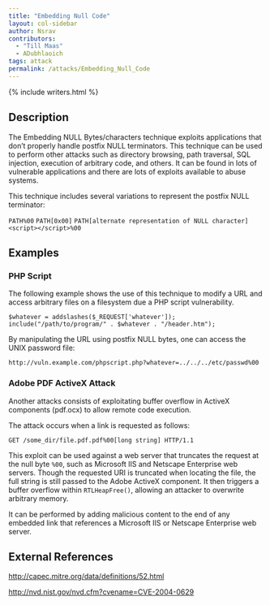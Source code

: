 ```yaml
---
title: "Embedding Null Code"
layout: col-sidebar
author: Nsrav
contributors:
  - "Till Maas"
  - ADubhlaoich
tags: attack
permalink: /attacks/Embedding_Null_Code
---
```


{% include writers.html %}

## Description

The Embedding NULL Bytes/characters technique exploits applications that
don’t properly handle postfix NULL terminators. This technique can be used
to perform other attacks such as directory browsing, path traversal, SQL
injection, execution of arbitrary code, and others. It can be found in lots
of vulnerable applications and there are lots of exploits available to
abuse systems.

This technique includes several variations to represent the postfix NULL
terminator:

`PATH%00`
`PATH[0x00]`
`PATH[alternate representation of NULL character]`
`<script></script>%00`

## Examples

### PHP Script

The following example shows the use of this technique to modify a URL and
access arbitrary files on a filesystem due a PHP script vulnerability.

`$whatever = addslashes($_REQUEST['whatever']);`
`include("/path/to/program/" . $whatever . "/header.htm");`

By manipulating the URL using postfix NULL bytes, one can access the
UNIX password file:

`http://vuln.example.com/phpscript.php?whatever=../../../etc/passwd%00`

### Adobe PDF ActiveX Attack

Another attacks consists of exploitating buffer overflow in ActiveX components
(pdf.ocx) to allow remote code execution.

The attack occurs when a link is requested as follows:

`GET /some_dir/file.pdf.pdf%00[long string] HTTP/1.1`

This exploit can be used against a web server that truncates the request at
the null byte `%00`, such as Microsoft IIS and Netscape Enterprise web servers.
Though the requested URI is truncated when locating the file, the full string
is still passed to the Adobe ActiveX component. It then triggers a buffer
overflow within `RTLHeapFree()`, allowing an attacker to overwrite arbitrary
memory.

It can be performed by adding malicious content to the end of any embedded link
that references a Microsoft IIS or Netscape Enterprise web server.

## External References

http://capec.mitre.org/data/definitions/52.html

http://nvd.nist.gov/nvd.cfm?cvename=CVE-2004-0629
